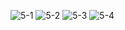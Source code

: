 ![5-1](https://cloud.githubusercontent.com/assets/16949849/14374461/982adaa0-fd73-11e5-818b-898b59dee45e.JPG)
![5-2](https://cloud.githubusercontent.com/assets/16949849/14374462/98608074-fd73-11e5-86ad-f4a7290f74de.JPG)
![5-3](https://cloud.githubusercontent.com/assets/16949849/14374463/986434bc-fd73-11e5-9d21-3433945e70a9.JPG)
![5-4](https://cloud.githubusercontent.com/assets/16949849/14374464/988ebc96-fd73-11e5-9a39-44ec9fb39e5f.JPG)
